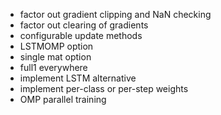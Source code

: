  - factor out gradient clipping and NaN checking
 - factor out clearing of gradients
 - configurable update methods
 - LSTMOMP option
 - single mat option
 - full1 everywhere
 - implement LSTM alternative
 - implement per-class or per-step weights
 - OMP parallel training
